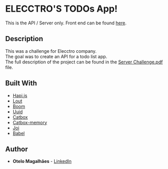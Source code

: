 # ELECCTRO'S TODOs App!
This is the API / Server only.
Front end can be found [here](https://github.com/otelom/Elecctro-React-Challenge).
## Description

This was a challenge for Elecctro company.  
The goal was to create an API for a todo list app.  
The full description of the project can be found in the [Server Challenge.pdf](https://github.com/otelom/Elecctro-Back-End-Challenge/blob/master/Server%20Challenge.pdf) file.


## Built With 
* [Hapi.js](https://hapijs.com)
* [Lout](https://github.com/hapijs/joi)
* [Boom](https://github.com/hapijs/boom)
* [Uuid](https://github.com/kelektiv/node-uuid)
* [Catbox](https://github.com/hapijs/catbox)
* [Catbox-memory](https://github.com/hapijs/catbox-memory)
* [Joi](https://github.com/hapijs/joi)
* [Babel](https://babeljs.io/)


## Author

* **Otelo Magalhães** - [LinkedIn](https://www.linkedin.com/in/otelom/)
